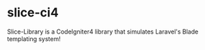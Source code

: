 # slice-ci4
Slice-Library is a CodeIgniter4 library that simulates Laravel's Blade templating system!
